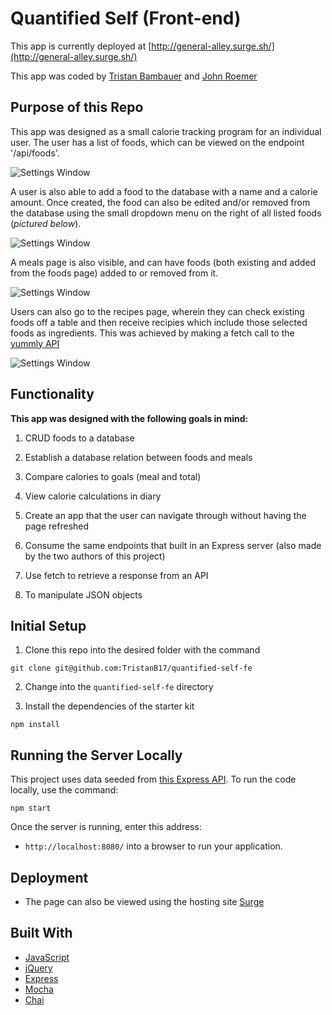 # Quantified Self (Front-end)

This app is currently deployed at [http://general-alley.surge.sh/](http://general-alley.surge.sh/)

This app was coded by [Tristan Bambauer](https://github.com/TristanB17) and [John Roemer](https://github.com/jtrtj)

## Purpose of this Repo

This app was designed as a small calorie tracking program for an individual user. The user has a list of foods, which can be viewed on the endpoint '/api/foods'. 

![Settings Window](https://i.imgur.com/fEvs9aI.png)

A user is also able to add a food to the database with a name and a calorie amount. Once created, the food can also be edited and/or removed from the database using the small dropdown menu on the right of all listed foods (_pictured below_). 

![Settings Window](https://i.imgur.com/WFS2jFz.png)

A meals page is also visible, and can have foods (both existing and added from the foods page) added to or removed from it.

![Settings Window](https://i.imgur.com/DTKitrt.png)

Users can also go to the recipes page, wherein they can check existing foods off a table and then receive recipies which include those selected foods as ingredients. This was achieved by making a fetch call to the [yummly API](https://developer.yummly.com/)

![Settings Window](https://i.imgur.com/ESwQsHp.png)

## Functionality

**This app was designed with the following goals in mind:**

1. CRUD foods to a database

2. Establish a database relation between foods and meals

3. Compare calories to goals (meal and total)

4. View calorie calculations in diary

5. Create an app that the user can navigate through without having the page refreshed 

6. Consume the same endpoints that built in an Express server (also made by the two authors of this project)

7. Use fetch to retrieve a response from an API

8. To manipulate JSON objects

## Initial Setup

1. Clone this repo into the desired folder with the command

  ```shell
  git clone git@github.com:TristanB17/quantified-self-fe
  ```
2. Change into the `quantified-self-fe` directory

3. Install the dependencies of the starter kit

  ```shell
  npm install
  ```
  
## Running the Server Locally

This project uses data seeded from [this Express API](https://github.com/jtrtj/qs-api-express). To run the code locally, use the command:

```shell
npm start
```

Once the server is running, enter this address:

* `http://localhost:8080/` into a browser to run your application.

## Deployment

* The page can also be viewed using the hosting site [Surge](https://surge.sh/)

## Built With

* [JavaScript](https://www.javascript.com/)
* [jQuery](https://jquery.com/)
* [Express](https://expressjs.com/)
* [Mocha](https://mochajs.org/)
* [Chai](https://chaijs.com/)

